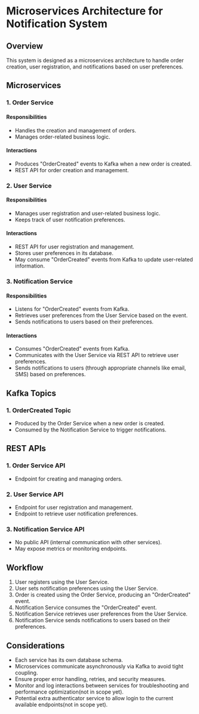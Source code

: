 # Microservices Architecture for Notification System

## Overview

This system is designed as a microservices architecture to handle order creation, user registration, and notifications based on user preferences.

## Microservices

### 1. Order Service

#### Responsibilities
- Handles the creation and management of orders.
- Manages order-related business logic.

#### Interactions
- Produces "OrderCreated" events to Kafka when a new order is created.
- REST API for order creation and management.

### 2. User Service

#### Responsibilities
- Manages user registration and user-related business logic.
- Keeps track of user notification preferences.

#### Interactions
- REST API for user registration and management.
- Stores user preferences in its database.
- May consume "OrderCreated" events from Kafka to update user-related information.

### 3. Notification Service

#### Responsibilities
- Listens for "OrderCreated" events from Kafka.
- Retrieves user preferences from the User Service based on the event.
- Sends notifications to users based on their preferences.

#### Interactions
- Consumes "OrderCreated" events from Kafka.
- Communicates with the User Service via REST API to retrieve user preferences.
- Sends notifications to users (through appropriate channels like email, SMS) based on preferences.

## Kafka Topics

### 1. OrderCreated Topic

- Produced by the Order Service when a new order is created.
- Consumed by the Notification Service to trigger notifications.

## REST APIs

### 1. Order Service API

- Endpoint for creating and managing orders.

### 2. User Service API

- Endpoint for user registration and management.
- Endpoint to retrieve user notification preferences.

### 3. Notification Service API

- No public API (internal communication with other services).
- May expose metrics or monitoring endpoints.

## Workflow

1. User registers using the User Service.
2. User sets notification preferences using the User Service.
3. Order is created using the Order Service, producing an "OrderCreated" event.
4. Notification Service consumes the "OrderCreated" event.
5. Notification Service retrieves user preferences from the User Service.
6. Notification Service sends notifications to users based on their preferences.

## Considerations

- Each service has its own database schema.
- Microservices communicate asynchronously via Kafka to avoid tight coupling.
- Ensure proper error handling, retries, and security measures.
- Monitor and log interactions between services for troubleshooting and performance optimization(not in scope yet).
- Potential extra authenticator service to allow login to the current available endpoints(not in scope yet).
